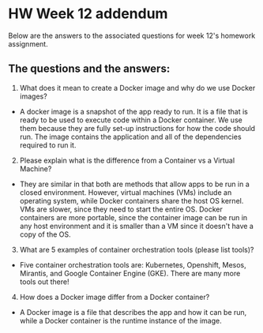 # HW Week 12 addendum
Below are the answers to the associated questions for week 12's homework assignment.

## The questions and the answers:

1. What does it mean to create a Docker image and why do we use Docker images?

 - A docker image is a snapshot of the app ready to run. It is a file that is ready to be used to execute code within a Docker container. We use them because they are fully set-up instructions for how the code should run. The image contains the application and all of the dependencies required to run it.

2. Please explain what is the difference from a Container vs a Virtual Machine?

 - They are similar in that both are methods that allow apps to be run in a closed environment. However, virtual machines (VMs) include an operating system, while Docker containers share the host OS kernel. VMs are slower, since they need to start the entire OS. Docker containers are more portable, since the container image can be run in any host environment and it is smaller than a VM since it doesn't have a copy of the OS.


3. What are 5 examples of container orchestration tools (please list tools)?

 - Five container orchestration tools are: Kubernetes, Openshift, Mesos, Mirantis, and Google Container Engine (GKE). There are many more tools out there!


4. How does a Docker image differ from a Docker container?

 - A Docker image is a file that describes the app and how it can be run, while a Docker container is the runtime instance of the image. 


